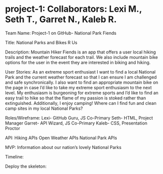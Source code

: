 # project-1: Collaborators: Lexi M., Seth T., Garret N., Kaleb R.

Team Name: Project-1 on GitHub- National Park Fiends

Title: National Parks and Bikes R Us

Description: Mountain Hiker Fiends is an app that offers a user local hiking trails and the weather forecast for each trail. We also include mountain bike options for the user in the event they are interested in biking and hiking.

User Stories:
As an extreme sport enthusiast I want to find a local National Park and the current weather forecast so that I can ensure I am challenged and safe synchronically.
I also want to find an appropriate mountain bike on the page in case I’d like to take my extreme sport enthusiasm to the next level.
My enthusiasm is burgeoning for extreme sports and I’d like to find an easy trail to hike so that the flame of my passion is stoked rather than extinguished.
Additionally, I enjoy camping! Where can I find fun and clean camp sites in my local National Parks?

Roles/Wireframe:
Lexi- GitHub Guru, JS Co-Primary
Seth- HTML, Project Manager
Garret- API Wizard, JS Co-Primary
Kaleb- CSS, Presentation Proctor

API:
Hiking APIs
Open Weather APIs
National Park APIs

MVP:
Information about our nation’s lovely National Parks

Timeline:

Deploy the skeleton:

